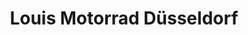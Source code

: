 ---
title: "Louis Motorrad Düsseldorf"
url: /duesseldorf/louis-motorrad-duesseldorf/
shop: Motorrad
---